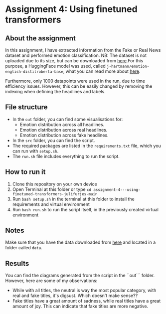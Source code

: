 # Assignment 4: Using finetuned transformers

## About the assignment

In this assignment, I have extracted information from the Fake or Real News dataset and performed emotion classification.
NB: The dataset is not uploaded due to its size, but can be downloaded from [here](https://www.kaggle.com/datasets/jillanisofttech/fake-or-real-news).For this purpose, a HuggingFace model was used, called ```j-hartmann/emotion-english-distilroberta-base```, what you can read more about [here](https://huggingface.co/j-hartmann/emotion-english-distilroberta-base).

Furthermore, only 1000 datapoints were used in the run, due to time efficiency issues. However, this can be easily changed by removing the indexing when defining the headlines and labels.

## File structure

- In the ```out``` folder, you can find some visualisations for:
  - Emotion distribution across all headlines.
  - Emotion distribution across real headlines.
  - Emotion distribution across fake headlines.
- In the ```src``` folder, you can find the script.
- The required packages are listed in the ```requirements.txt``` file, which you can run with ```setup.sh```.
- The ```run.sh``` file includes everything to run the script.

## How to run it

1. Clone this repository on your own device
2. Open Terminal at this folder or type ```cd assignment-4---using-finetuned-transformers-julifurjes-main```
3. Run ```bash setup.sh``` in the terminal at this folder to install the requirements and virtual environment
4. Run ```bash run.sh``` to run the script itself, in the previously created virtual environment

## Notes

Make sure that you have the data downloaded from [here](https://www.kaggle.com/datasets/jillanisofttech/fake-or-real-news) and located in a folder called ```data```.

## Results

You can find the diagrams generated from the script in the ``out``` folder. However, here are some of my observations:

- While with all titles, the neutral is way the most popular category, with real and fake titles, it's digsust. Which doesn't make sense??
- Fake titles have a great amount of sadness, while real titles have a great amount of joy. This can indicate that fake titles are more negative.
